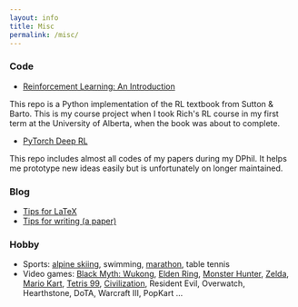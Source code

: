 ```yaml
---
layout: info
title: Misc 
permalink: /misc/
---
```


### Code
- [Reinforcement Learning: An Introduction](https://github.com/ShangtongZhang/reinforcement-learning-an-introduction)  
<!-- ![(8k stars)](https://img.shields.io/github/stars/shangtongzhang/reinforcement-learning-an-introduction.svg?style=social)   -->
This repo is a Python implementation of the RL textbook from Sutton & Barto. 
This is my course project when I took Rich's RL course in my first term at the University of Alberta,
when the book was about to complete.

- [PyTorch Deep RL](https://github.com/ShangtongZhang/DeepRL)  
<!-- ![(1k stars)](https://img.shields.io/github/stars/shangtongzhang/deeprl.svg?style=social)   -->
This repo includes almost all codes of my papers during my DPhil.
It helps me prototype new ideas easily but is unfortunately on longer maintained.


### Blog
- [Tips for LaTeX](/blog/latex)
- [Tips for writing (a paper)](/blog/writing)

### Hobby
- Sports: [alpine skiing](/hobby/ski), swimming, [marathon](/hobby/marathon), table tennis
- Video games: [Black Myth: Wukong](/hobby/wukong), [Elden Ring](/hobby/elden-ring), [Monster Hunter](/hobby/monster-hunter), [Zelda](/hobby/zelda), [Mario Kart](/hobby/mario-kart), [Tetris 99](/hobby/tetris), [Civilization](/hobby/civilization), Resident Evil, Overwatch, Hearthstone, DoTA, Warcraft III, PopKart ...